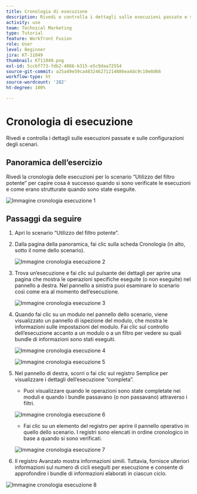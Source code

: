 ```yaml
---
title: Cronologia di esecuzione
description: Rivedi e controlla i dettagli sulle esecuzioni passate e sulle configurazioni degli scenari.
activity: use
team: Technical Marketing
type: Tutorial
feature: Workfront Fusion
role: User
level: Beginner
jira: KT-11049
thumbnail: KT11049.png
exl-id: 5ccbf773-fdb2-4886-b315-e5c9daa72554
source-git-commit: a25a49e59ca483246271214886ea4dc9c10e8d66
workflow-type: ht
source-wordcount: '282'
ht-degree: 100%

---
```


# Cronologia di esecuzione

Rivedi e controlla i dettagli sulle esecuzioni passate e sulle configurazioni degli scenari.

## Panoramica dell’esercizio

Rivedi la cronologia delle esecuzioni per lo scenario “Utilizzo del filtro potente” per capire cosa è successo quando si sono verificate le esecuzioni e come erano strutturate quando sono state eseguite.

![Immagine cronologia esecuzione 1](../12-exercises/assets/execution-history-walkthrough-1.png)

## Passaggi da seguire

1. Apri lo scenario “Utilizzo del filtro potente”.
1. Dalla pagina della panoramica, fai clic sulla scheda Cronologia (in alto, sotto il nome dello scenario).

   ![Immagine cronologia esecuzione 2](../12-exercises/assets/execution-history-walkthrough-2.png)

1. Trova un’esecuzione e fai clic sul pulsante dei dettagli per aprire una pagina che mostra le operazioni specifiche eseguite (o non eseguite) nel pannello a destra. Nel pannello a sinistra puoi esaminare lo scenario così come era al momento dell’esecuzione.

   ![Immagine cronologia esecuzione 3](../12-exercises/assets/execution-history-walkthrough-3.png)

1. Quando fai clic su un modulo nel pannello dello scenario, viene visualizzato un pannello di ispezione del modulo, che mostra le informazioni sulle impostazioni del modulo. Fai clic sul controllo dell’esecuzione accanto a un modulo o a un filtro per vedere su quali bundle di informazioni sono stati eseguiti.

   ![Immagine cronologia esecuzione 4](../12-exercises/assets/execution-history-walkthrough-4.png)

   ![Immagine cronologia esecuzione 5](../12-exercises/assets/execution-history-walkthrough-5.png)


1. Nel pannello di destra, scorri o fai clic sul registro Semplice per visualizzare i dettagli dell’esecuzione “completa”.

   + Puoi visualizzare quando le operazioni sono state completate nei moduli e quando i bundle passavano (o non passavano) attraverso i filtri.

   ![Immagine cronologia esecuzione 6](../12-exercises/assets/execution-history-walkthrough-6.png)

   + Fai clic su un elemento del registro per aprire il pannello operativo in quello dello scenario. I registri sono elencati in ordine cronologico in base a quando si sono verificati.


   ![Immagine cronologia esecuzione 7](../12-exercises/assets/execution-history-walkthrough-7.png)


1. Il registro Avanzato mostra informazioni simili. Tuttavia, fornisce ulteriori informazioni sul numero di cicli eseguiti per esecuzione e consente di approfondire i bundle di informazioni elaborati in ciascun ciclo.

![Immagine cronologia esecuzione 8](../12-exercises/assets/execution-history-walkthrough-8.png)
